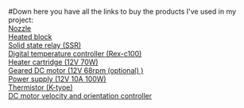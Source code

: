 #Down here you have all the links to buy the products I've used in my project: <br/>
[Nozzle](https://es.aliexpress.com/item/1005004605881926.html?spm=a2g0o.order_list.order_list_main.46.2c3d194dLJm6Qc&gatewayAdapt=glo2esp) <br/>
[Heated block](https://es.aliexpress.com/item/1005003336135206.html?spm=a2g0o.order_list.order_list_main.51.21ef194d2tSjCV&gatewayAdapt=glo2esp) <br/>
[Solid state relay (SSR)](https://es.aliexpress.com/item/32926008834.html?spm=a2g0o.order_list.order_list_main.34.2c3d194dP28Xfk&gatewayAdapt=glo2esp) <br/>
[Digital temperature controller (Rex-c100)](https://es.aliexpress.com/item/4000249041025.html?spm=a2g0o.order_list.order_list_main.28.2c3d194dP28Xfk&gatewayAdapt=glo2esp) <br/>
[Heater cartridge (12V 70W)](https://es.aliexpress.com/item/32514868938.html?spm=a2g0o.order_list.order_list_main.22.2c3d194dP28Xfk&gatewayAdapt=glo2esp) <br/>
[Geared DC motor (12V 68rpm (optional) )](https://es.aliexpress.com/item/1005002722470520.html?spm=a2g0o.order_list.order_list_main.20.4831194d5LPY1q&gatewayAdapt=glo2esp) <br/>
[Power supply (12V 10A 100W)](https://www.amazon.es/dp/B08421BTGK?ref=ppx_yo2ov_dt_b_fed_asin_title) <br/>
[Thermistor (K-tyoe)](https://www.amazon.es/dp/B09439ZMYC?ref=ppx_yo2ov_dt_b_fed_asin_title) <br/>
[DC motor velocity and orientation controller](https://es.aliexpress.com/item/33061014152.html?spm=a2g0o.productlist.main.9.544250f4PdlPbH&algo_pvid=e3d4190e-3ea2-439f-905b-0178cfd9cf48&algo_exp_id=e3d4190e-3ea2-439f-905b-0178cfd9cf48-4&pdp_npi=4%40dis%21EUR%213.03%212.73%21%21%213.10%212.79%21%40211b680e17323962067618389ef648%2167495079327%21sea%21ES%212767386754%21X&curPageLogUid=j5efcxjfV5x5&utparam-url=scene%3Asearch%7Cquery_from%3A) <br/>
